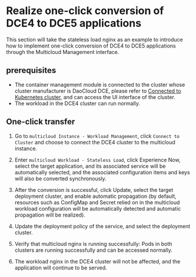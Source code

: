 # Realize one-click conversion of DCE4 to DCE5 applications

This section will take the stateless load nginx as an example to introduce how to implement one-click conversion of DCE4 to DCE5 applications through the Multicloud Management interface.

## prerequisites

- The container management module is connected to the cluster whose cluster manufacturer is DaoCloud DCE, please refer to [Connected to Kubernetes cluster](../cluster/join.md), and can access the UI interface of the cluster.
- The workload in the DCE4 cluster can run normally.

## One-click transfer

1. Go to `multicloud Instance - Workload Management`, click `Connect to Cluster` and choose to connect the DCE4 cluster to the multicloud instance.

    <!--screenshot-->

2. Enter `multicloud Workload - Stateless Load`, click Experience Now, select the target application, and its associated service will be automatically selected, and the associated configuration items and keys will also be converted synchronously.

    <!--screenshot-->

    <!--screenshot-->

3. After the conversion is successful, click Update, select the target deployment cluster, and enable automatic propagation (by default, resources such as ConfigMap and Secret relied on in the multicloud workload configuration will be automatically detected and automatic propagation will be realized).

    <!--screenshot-->

4. Update the deployment policy of the service, and select the deployment cluster.

    <!--screenshot-->

5. Verify that multicloud nginx is running successfully: Pods in both clusters are running successfully and can be accessed normally.

    <!--screenshot-->

6. The workload nginx in the DCE4 cluster will not be affected, and the application will continue to be served.

    <!--screenshot-->